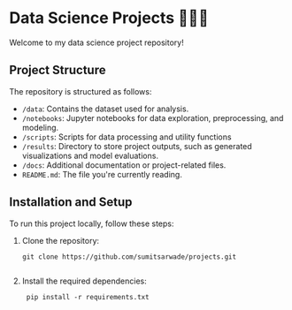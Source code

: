 # Data Science Projects 🧑‍🔬🚀

Welcome to my data science project repository!

## Project Structure

The repository is structured as follows:

- `/data`: Contains the dataset used for analysis.
- `/notebooks`: Jupyter notebooks for data exploration, preprocessing, and modeling.
- `/scripts`: Scripts for data processing and utility functions 
- `/results`: Directory to store project outputs, such as generated visualizations and model evaluations.
- `/docs`: Additional documentation or project-related files.
- `README.md`: The file you're currently reading.

## Installation and Setup

To run this project locally, follow these steps:

1. Clone the repository:

   ```shell
   git clone https://github.com/sumitsarwade/projects.git


2. Install the required dependencies:


   ```shell
    pip install -r requirements.txt


 
